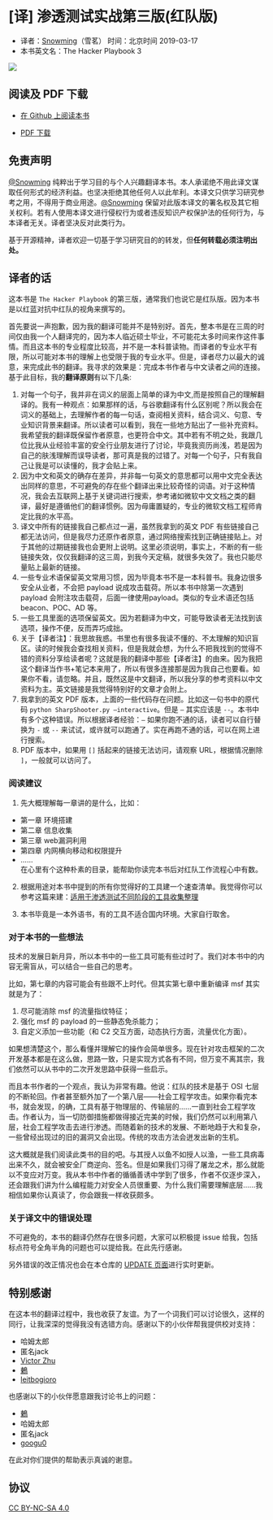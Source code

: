 # [译] 渗透测试实战第三版(红队版)

- 译者：[Snowming](https://github.com/Snowming04)（雪茗）  时间：北京时间 2019-03-17
- 本书英文名：The Hacker Playbook 3

![](https://github.com/Snowming04/The-Hacker-Playbook-3-Translation/blob/master/cover.jpg)


## 阅读及 PDF 下载
- [在 Github 上阅读本书](https://github.com/Snowming04/The-Hacker-Playbook-3-Translation/blob/master/%E7%9B%AE%E5%BD%95.md)

- [PDF 下载](https://github.com/Snowming04/The-Hacker-Playbook-3-Translation/tree/master/PDF)


## 免责声明
[@Snowming](https://github.com/Snowming04) 纯粹出于学习目的与个人兴趣翻译本书。本人承诺绝不用此译文谋取任何形式的经济利益。也坚决拒绝其他任何人以此牟利。本译文只供学习研究参考之用，不得用于商业用途。[@Snowming](https://github.com/Snowming04) 保留对此版本译文的署名权及其它相关权利。若有人使用本译文进行侵权行为或者违反知识产权保护法的任何行为，与本译者无关。译者坚决反对此类行为。

基于开源精神，译者欢迎一切基于学习研究目的的转发，但**任何转载必须注明出处。**

## 译者的话
这本书是 `The Hacker Playbook` 的第三版，通常我们也说它是红队版。因为本书是以红蓝对抗中红队的视角来撰写的。

首先要说一声抱歉，因为我的翻译可能并不是特别好。首先，整本书是在三周的时间仅由我一个人翻译完的，因为本人临近硕士毕业，不可能花太多时间来作这件事情。而且这本书的专业程度比较高，并不是一本科普读物。而译者的专业水平有限，所以可能对本书的理解上也受限于我的专业水平。但是，译者尽力以最大的诚意，来完成此书的翻译。我寻求的效果是：完成本书作者与中文读者之间的连接。基于此目标，我的**翻译原则**有以下几条:
1. 对每一个句子，我并非在词义的层面上简单的译为中文,而是按照自己的理解翻译的。我有一种观点：如果那样的话，与谷歌翻译有什么区别呢？所以我会在词义的基础上，去理解作者的每一句话，查阅相关资料，结合词义、句意、专业知识背景来翻译。所以读者可以看到，我在一些地方贴出了一些补充资料。我希望我的翻译既保留作者原意，也更符合中文。其中若有不明之处，我跟几位比我从业经验丰富的安全行业朋友进行了讨论，毕竟我资历尚浅，若是因为自己的肤浅理解而误导读者，那可真是我的过错了。对每一个句子，只有我自己让我是可以读懂的，我才会贴上来。
2. 因为中文和英文的确存在差异，并非每一句英文的意思都可以用中文完全表达出同样的意思，不可避免的存在些个翻译出来比较奇怪的词语。对于这种情况，我会去互联网上基于关键词进行搜索，参考诸如微软中文文档之类的翻译，最好是遵循他们的翻译惯例。因为毋庸置疑的，专业的微软文档工程师肯定比我的水平高。
3. 译文中所有的链接我自己都点过一遍，虽然我拿到的英文 PDF 有些链接自己都无法访问，但是我尽力还原作者原意，通过网络搜索找到正确链接贴上。对于其他的过期链接我也会更附上说明。这里必须说明，事实上，不断的有一些链接失效，仅仅我翻译的这三周，到我今天定稿，就很多失效了。我也只能尽量贴上最新的链接。
4. 一些专业术语保留英文常用习惯，因为毕竟本书不是一本科普书。我身边很多安全从业者，不会把 payload 说成攻击载荷。所以本书中除第一次遇到 payload 会附注攻击载荷，后面一律使用payload。类似的专业术语还包括 beacon、POC、AD 等。
5. 一些工具里面的选项保留英文。因为若翻译为中文，可能导致读者无法找到该选项，操作不便，反而弄巧成拙。
6. 关于【译者注】：我思故我惑。书里也有很多我读不懂的、不太理解的知识盲区。读的时候我会查找相关资料，但是我就会想，为什么不把我找到的觉得不错的资料分享给读者呢？这就是我的翻译中那些【译者注】的由来。因为我把这个翻译当作书+笔记本来用了，所以有很多连接那是因为我自己也要看。如果你不看，请忽略。并且，既然这是中文翻译，所以我分享的参考资料以中文资料为主。英文链接是我觉得特别好的文章才会附上。
7. 我拿到的英文 PDF 版本，上面的一些代码存在问题。比如这一句书中的原代码 `python SharpShooter.py —interactive`。但是 `—` 其实应该是 `--`。本书中有多个这种错误。所以根据译者经验：`—` 如果你跑不通的话，读者可以自行替换为 `-` 或 `--` 来试试，或许就可以跑通了。实在再跑不通的话，可以在网上进行搜索。
8. PDF 版本中，如果用 `[]` 括起来的链接无法访问，请观察 URL，根据情况删除 `]`，一般就可以访问了。

### 阅读建议
1. 先大概理解每一章讲的是什么，比如：
  - 第一章 环境搭建
  - 第二章 信息收集
  - 第三章 web漏洞利用
  - 第四章 内网横向移动和权限提升
  - ......<br>
在心里有个这种朴素的目录，能帮助你读完本书后对红队工作流程心中有数。

2. 根据用途对本书中提到的所有你觉得好的工具建一个速查清单。我觉得你可以参考这篇来建：[适用于渗透测试不同阶段的工具收集整理](https://www.cnblogs.com/zengming/p/10309015.html)

3. 本书毕竟是一本外语书，有的工具不适合国内环境。大家自行取舍。

### 对于本书的一些想法
技术的发展日新月异，所以本书中的一些工具可能有些过时了。我们对本书中的内容无需盲从，可以结合一些自己的思考。

比如，第七章的内容可能会有些跟不上时代。但其实第七章中重新编译 msf 其实就是为了：
 1. 尽可能消除 msf 的流量指纹特征；
 2. 强化 msf 的 payload 的一些静态免杀能力； 
 3. 自定义添加一些功能（和 C2 交互方面，动态执行方面，流量优化方面）。
 
如果想清楚这个，那么看懂并理解它的操作会简单很多。现在针对攻击框架的二次开发基本都是在这么做，思路一致，只是实现方式各有不同，但万变不离其宗，我们依然可以从书中的二次开发思路中获得一些启示。

而且本书作者的一个观点，我认为非常有趣。他说：红队的技术是基于 OSI 七层的不断轮回。作者甚至额外加了一个第八层——社会工程学攻击。如果你看完本书，就会发现，的确，工具有基于物理层的、传输层的......一直到社会工程学攻击。作者认为，当一切防御措施都做得接近完美的时候，我们仍然可以利用第八层，社会工程学攻击去进行渗透。而随着新的技术的发展、不断地趋于大和复杂，一些曾经出现过的旧的漏洞又会出现。传统的攻击方法会迸发出新的生机。

这大概就是我们阅读此类书的目的吧。与其授人以鱼不如授人以渔，一些工具病毒出来不久，就会被安全厂商逆向、签名。但是如果我们习得了屠龙之术，那么就能以不变应对万变。我从本书中作者的循循善诱中学到了很多，作者不仅逐步深入，还会跟我们讲为什么编程能力对安全人员很重要、为什么我们需要理解底层......我相信如果你认真读了，你会跟我一样收获颇多。

### 关于译文中的错误处理
不可避免的，本书的翻译仍然存在很多问题，大家可以积极提 issue 给我，包括标点符号全角半角的问题也可以提给我。在此先行感谢。

另外错误的改正情况也会在本仓库的 [UPDATE 页面](https://github.com/Snowming04/The-Hacker-Playbook-3-Translation/blob/master/UPDATE.md)进行实时更新。

## 特别感谢
在这本书的翻译过程中，我也收获了友谊。为了一个词我们可以讨论很久，这样的同行，让我深深的觉得我没有选错方向。感谢以下的小伙伴帮我提供校对支持：
* 哈姆太郎 
* 匿名jack
* [Victor Zhu](https://zhuzhuuu.com/)
* [鶇](http://wp.blkstone.me)
* [leitbogioro](https://github.com/leitbogioro/)

也感谢以下的小伙伴愿意跟我讨论书上的问题：
* [鶇](http://wp.blkstone.me)
* 哈姆太郎
* 匿名jack
* [googu0](https://github.com/googu0)

在此对你们提供的帮助表示真诚的谢意。

## 协议
[CC BY-NC-SA 4.0](http://creativecommons.org/licenses/by-nc-sa/4.0/)

